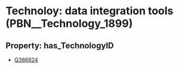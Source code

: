# Technoloy: __data integration tools__ (PBN__Technology_1899)

## Property: has_TechnologyID

* [Q386824](Q386824)

